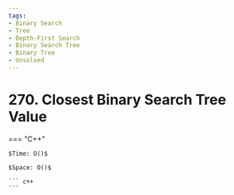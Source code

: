 ```yaml
---
tags:
- Binary Search
- Tree
- Depth-First Search
- Binary Search Tree
- Binary Tree
- Unsolved
---
```



# 270. Closest Binary Search Tree Value

=== "C++"

    $Time: O()$

    $Space: O()$

    ``` c++
    ```